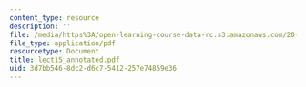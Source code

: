 ```yaml
---
content_type: resource
description: ''
file: /media/https%3A/open-learning-course-data-rc.s3.amazonaws.com/20-462j-molecular-principles-of-biomaterials-spring-2006/3d7bb5468dc2d6c75412257e74859e36_lect15_annotated.pdf
file_type: application/pdf
resourcetype: Document
title: lect15_annotated.pdf
uid: 3d7bb546-8dc2-d6c7-5412-257e74859e36
---
```

